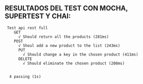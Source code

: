  ## RESULTADOS DEL TEST CON MOCHA, SUPERTEST Y CHAI:
 
`````
 Test api rest full
    GET
      √ Should return all the products (281ms)
    POST
      √ Shoul add a new product to the list (243ms)
      PUT
        √ Should change a key in the chosen product (411ms)
      DELETE
        √ Should eliminate the chosen product (208ms)


  4 passing (1s)
`````